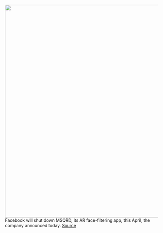 <img src='https://cdn.vox-cdn.com/thumbor/23Tdjwyz_2pR6BWMzkJXQRlkUa0=/0x0:966x572/1200x800/filters:focal(406x209:560x363)/cdn.vox-cdn.com/uploads/chorus_image/image/66499280/msqrd_app.0.0.1457543856.0.jpg' width='700px' /><br/>
Facebook will shut down MSQRD, its AR face-filtering app, this April, the company announced today.
<a href='https://www.theverge.com/2020/3/13/21178982/msqrd-ar-selfie-app-shutting-down-mobile-app-april-facebook'> Source <a/>